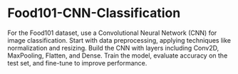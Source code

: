 # Food101-CNN-Classification
For the Food101 dataset, use a Convolutional Neural Network (CNN) for image classification. Start with data preprocessing, applying techniques like normalization and resizing. Build the CNN with layers including Conv2D, MaxPooling, Flatten, and Dense. Train the model, evaluate accuracy on the test set, and fine-tune to improve performance.

